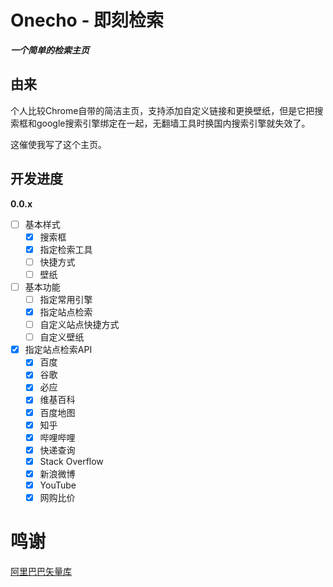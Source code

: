 # Onecho - 即刻检索
***一个简单的检索主页***

## 由来

个人比较Chrome自带的简洁主页，支持添加自定义链接和更换壁纸，但是它把搜索框和google搜索引擎绑定在一起，无翻墙工具时换国内搜索引擎就失效了。

这催使我写了这个主页。

## 开发进度

**0.0.x**

- [ ] 基本样式
  - [x] 搜索框
  - [x] 指定检索工具
  - [ ] 快捷方式
  - [ ] 壁纸
- [ ] 基本功能
  - [ ] 指定常用引擎
  - [x] 指定站点检索
  - [ ] 自定义站点快捷方式
  - [ ] 自定义壁纸
- [x] 指定站点检索API
  - [x] 百度
  - [x] 谷歌
  - [x] 必应
  - [x] 维基百科
  - [x] 百度地图
  - [x] 知乎
  - [x] 哔哩哔哩
  - [x] 快递查询
  - [x] Stack Overflow
  - [x] 新浪微博
  - [x] YouTube
  - [x] 网购比价

# 鸣谢

[阿里巴巴矢量库](https://www.iconfont.cn/)

